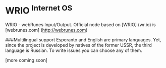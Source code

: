 WRIO <sup>Internet OS</sup>
=
WRIO - webRunes Input/Output.
Official node based on [WRIO] (wr.io) is [webrunes.com] (http://webrunes.com)

###Multilingual support
Esperanto and English are primary languages. Yet, since the project is developed by natives of the former USSR, the third language is Russian. To write issues you can choose any of them.

[more coming soon]
